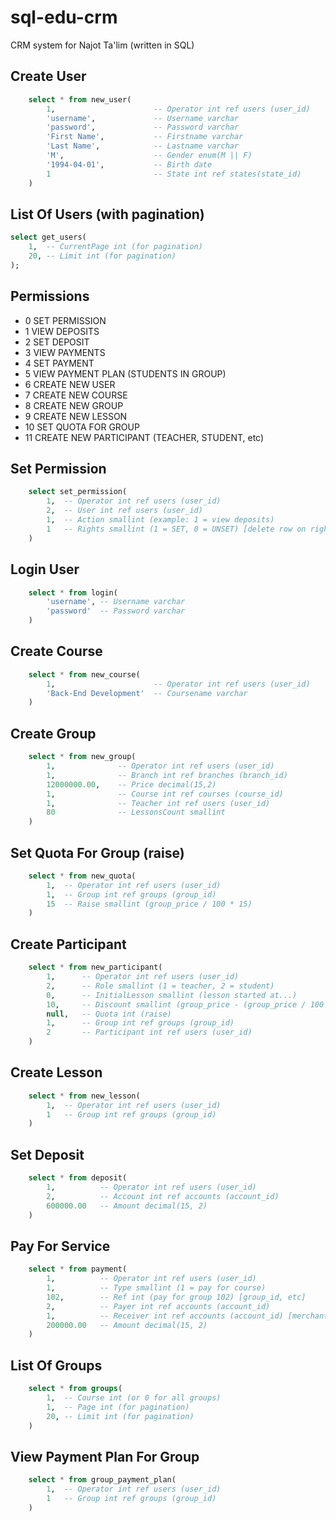 # sql-edu-crm
CRM system for Najot Ta'lim (written in SQL)

## Create User

```sql
	select * from new_user(
		1, 						-- Operator int ref users (user_id)
		'username',				-- Username varchar
		'password',				-- Password varchar
		'First Name',			-- Firstname varchar
		'Last Name',			-- Lastname varchar
		'M',					-- Gender enum(M || F)
		'1994-04-01',			-- Birth date
		1						-- State int ref states(state_id)
	)
```

## List Of Users (with pagination)

```sql
select get_users(
	1,	-- CurrentPage int (for pagination)
	20,	-- Limit int (for pagination)
);
```

## Permissions

+ 0 SET PERMISSION
+ 1 VIEW DEPOSITS
+ 2 SET DEPOSIT
+ 3 VIEW PAYMENTS
+ 4 SET PAYMENT
+ 5 VIEW PAYMENT PLAN (STUDENTS IN GROUP)
+ 6 CREATE NEW USER
+ 7 CREATE NEW COURSE
+ 8 CREATE NEW GROUP
+ 9 CREATE NEW LESSON
+ 10 SET QUOTA FOR GROUP
+ 11 CREATE NEW PARTICIPANT (TEACHER, STUDENT, etc)

## Set Permission

```sql
	select set_permission(
		1,	-- Operator int ref users (user_id)
		2,	-- User int ref users (user_id)
		1,	-- Action smallint (example: 1 = view deposits)
		1	-- Rights smallint (1 = SET, 0 = UNSET) [delete row on rights = 0]
	)
```

## Login User

```sql
	select * from login(
		'username', -- Username varchar
		'password'	-- Password varchar
	)
```

## Create Course

```sql
	select * from new_course(
		1,						-- Operator int ref users (user_id)
		'Back-End Development'	-- Coursename varchar
	)
```

## Create Group

```sql
	select * from new_group(
		1,				-- Operator int ref users (user_id)
		1,				-- Branch int ref branches (branch_id)
		12000000.00,	-- Price decimal(15,2)
		1,				-- Course int ref courses (course_id)
		1,				-- Teacher int ref users (user_id)
		80				-- LessonsCount smallint
	)
```

## Set Quota For Group (raise)

```sql
	select * from new_quota(
		1,	-- Operator int ref users (user_id)
		1,	-- Group int ref groups (group_id)
		15	-- Raise smallint (group_price / 100 * 15)
	)
```

## Create Participant

```sql
	select * from new_participant(
		1,		-- Operator int ref users (user_id)
		2,		-- Role smallint (1 = teacher, 2 = student)
		0,		-- InitialLesson smallint (lesson started at...)
		10,		-- Discount smallint (group_price - (group_price / 100 * 10))
		null,	-- Quota int (raise)
		1,		-- Group int ref groups (group_id)
		2		-- Participant int ref users (user_id)
	)
```

## Create Lesson

```sql
	select * from new_lesson(
		1,	-- Operator int ref users (user_id)
		1	-- Group int ref groups (group_id)
	)
```

## Set Deposit

```sql
	select * from deposit(
		1,			-- Operator int ref users (user_id)
		2,			-- Account int ref accounts (account_id)
		600000.00	-- Amount decimal(15, 2)
	)
```

## Pay For Service

```sql
	select * from payment(
		1,			-- Operator int ref users (user_id)
		1,			-- Type smallint (1 = pay for course)
		102,		-- Ref int (pay for group 102) [group_id, etc]
		2,			-- Payer int ref accounts (account_id)
		1,			-- Receiver int ref accounts (account_id) [merchant_account]
		200000.00	-- Amount decimal(15, 2)
	)
```

## List Of Groups

```sql
	select * from groups(
		1,	-- Course int (or 0 for all groups)
		1,	-- Page int (for pagination)
		20,	-- Limit int (for pagination)
	)
```


## View Payment Plan For Group

```sql
	select * from group_payment_plan(
		1,	-- Operator int ref users (user_id)
		1	-- Group int ref groups (group_id)
	)
```
